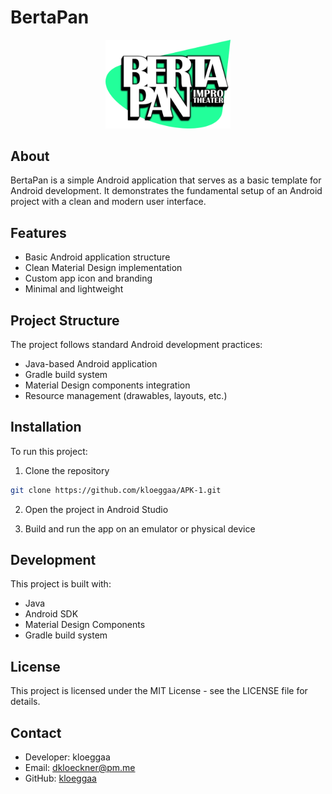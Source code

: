 # BertaPan

<div align="center">
  <img src="app/src/main/res/drawable/logo.png" alt="BertaPan Logo" width="200"/>
</div>

## About

BertaPan is a simple Android application that serves as a basic template for Android development. It demonstrates the fundamental setup of an Android project with a clean and modern user interface.

## Features

- Basic Android application structure
- Clean Material Design implementation
- Custom app icon and branding
- Minimal and lightweight

## Project Structure

The project follows standard Android development practices:
- Java-based Android application
- Gradle build system
- Material Design components integration
- Resource management (drawables, layouts, etc.)

## Installation

To run this project:

1. Clone the repository
```bash
git clone https://github.com/kloeggaa/APK-1.git
```

2. Open the project in Android Studio

3. Build and run the app on an emulator or physical device

## Development

This project is built with:
- Java
- Android SDK
- Material Design Components
- Gradle build system

## License

This project is licensed under the MIT License - see the LICENSE file for details.

## Contact

- Developer: kloeggaa
- Email: dkloeckner@pm.me
- GitHub: [kloeggaa](https://github.com/kloeggaa) 